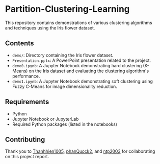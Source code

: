 # Partition-Clustering-Learning

This repository contains demonstrations of various clustering algorithms and techniques using the Iris flower dataset.

## Contents

- `demo/`: Directory containing the Iris flower dataset.
- `Presentation.pptx`: A PowerPoint presentation related to the project.
- `demo0.ipynb`: A Jupyter Notebook demonstrating hard clustering (K-Means) on the Iris dataset and evaluating the clustering algorithm's performance.
- `demo1.ipynb`: A Jupyter Notebook demonstrating soft clustering using Fuzzy C-Means for image dimensionality reduction.

## Requirements

- Python
- Jupyter Notebook or JupyterLab
- Required Python packages (listed in the notebooks)

## Contributing

Thank you to [Thanhhien1005](https://github.com/Thanhhien1005), [phanQuock2](https://github.com/phanQuock2), and [ntp2003](https://github.com/ntp2003) for collaborating on this project report.
